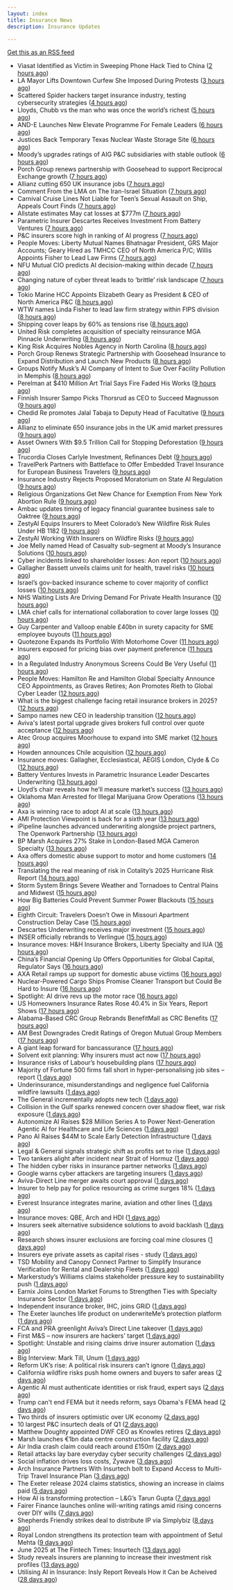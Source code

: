 ```yaml
---
layout: index
title: Insurance News
description: Insurance Updates

---
```


[Get this as an RSS feed](/insurance.rss)

<!-- news_marker starts -->
- Viasat Identified as Victim in Sweeping Phone Hack Tied to China ([2 hours ago](https://www.insurancejournal.com/news/national/2025/06/18/828403.htm))
- LA Mayor Lifts Downtown Curfew She Imposed During Protests ([3 hours ago](https://www.insurancejournal.com/news/west/2025/06/18/828395.htm))
- Scattered Spider hackers target insurance industry, testing cybersecurity strategies ([4 hours ago](https://www.dig-in.com/news/scattered-spider-targets-insurers))
- Lloyds, Chubb vs the man who was once the world’s richest ([5 hours ago](https://www.insurancebusinessmag.com/uk/news/breaking-news/lloyds-chubb-vs-the-man-who-was-once-the-worlds-richest-539614.aspx))
- AND-E Launches New Elevate Programme For Female Leaders ([6 hours ago](https://insurance-edge.net/2025/06/18/and-e-launches-new-elevate-programme-for-female-leaders/))
- Justices Back Temporary Texas Nuclear Waste Storage Site ([6 hours ago](https://www.insurancejournal.com/news/southcentral/2025/06/18/828379.htm))
- Moody’s upgrades ratings of AIG P&C subsidiaries with stable outlook ([6 hours ago](https://www.reinsurancene.ws/moodys-upgrades-ratings-of-aig-pc-subsidiaries-with-stable-outlook/))
- Porch Group renews partnership with Goosehead to support Reciprocal Exchange growth ([7 hours ago](https://www.reinsurancene.ws/porch-group-renews-partnership-with-goosehead-to-support-reciprocal-exchange-growth/))
- Allianz cutting 650 UK insurance jobs ([7 hours ago](https://www.postonline.co.uk/news/7957967/allianz-cutting-650-uk-insurance-jobs))
- Comment From the LMA on The Iran-Israel Situation ([7 hours ago](https://insurance-edge.net/2025/06/18/comment-from-the-lma-on-the-iran-israel-situation/))
- Carnival Cruise Lines Not Liable for Teen’s Sexual Assault on Ship, Appeals Court Finds ([7 hours ago](https://www.insurancejournal.com/news/southeast/2025/06/18/828365.htm))
- Allstate estimates May cat losses at $777m ([7 hours ago](https://www.reinsurancene.ws/allstate-estimates-may-cat-losses-at-777m/))
- Parametric Insurer Descartes Receives Investment From Battery Ventures ([7 hours ago](https://www.insurancejournal.com/news/international/2025/06/18/828357.htm))
- P&C insurers score high in ranking of AI progress ([7 hours ago](https://www.dig-in.com/news/p-c-insurers-score-high-in-ranking-of-ai-progress))
- People Moves: Liberty Mutual Names Bhatnagar President, GRS Major Accounts; Geary Hired as TMHCC CEO of North America P/C; Willis Appoints Fisher to Lead Law Firms ([7 hours ago](https://www.insurancejournal.com/news/national/2025/06/18/828346.htm))
- NFU Mutual CIO predicts AI decision-making within decade ([7 hours ago](https://www.postonline.co.uk/technology/7957965/nfu-mutual-cio-predicts-ai-decision-making-within-decade))
- Changing nature of cyber threat leads to ‘brittle’ risk landscape ([7 hours ago](https://www.postonline.co.uk/news/7957964/changing-nature-of-cyber-threat-leads-to-%E2%80%98brittle%E2%80%99-risk-landscape))
- Tokio Marine HCC Appoints Elizabeth Geary as President & CEO of North America P&C ([8 hours ago](https://www.insurtechinsights.com/tokio-marine-hcc-appoints-elizabeth-geary-as-president-ceo-of-north-america-pc/))
- WTW names Linda Fisher to lead law firm strategy within FIPS division ([8 hours ago](https://www.reinsurancene.ws/wtw-names-linda-fisher-to-lead-law-firm-strategy-within-fips-division/))
- Shipping cover leaps by 60% as tensions rise ([8 hours ago](https://www.insurancebusinessmag.com/uk/news/marine/shipping-cover-leaps-by-60-as-tensions-rise-539562.aspx))
- United Risk completes acquisition of specialty reinsurance MGA Pinnacle Underwriting ([8 hours ago](https://www.reinsurancene.ws/united-risk-completes-acquisition-of-specialty-reinsurance-mga-pinnacle-underwriting/))
- King Risk Acquires Nobles Agency in North Carolina ([8 hours ago](https://www.insurancejournal.com/news/southeast/2025/06/18/828354.htm))
- Porch Group Renews Strategic Partnership with Goosehead Insurance to Expand Distribution and Launch New Products ([8 hours ago](https://www.insurtechinsights.com/porch-group-renews-strategic-partnership-with-goosehead-insurance-to-expand-distribution-and-launch-new-products/))
- Groups Notify Musk’s AI Company of Intent to Sue Over Facility Pollution in Memphis ([8 hours ago](https://www.insurancejournal.com/news/southeast/2025/06/18/828344.htm))
- Perelman at $410 Million Art Trial Says Fire Faded His Works ([9 hours ago](https://www.insurancejournal.com/news/national/2025/06/18/828330.htm))
- Finnish Insurer Sampo Picks Thorsrud as CEO to Succeed Magnusson ([9 hours ago](https://www.insurancejournal.com/news/international/2025/06/18/828332.htm))
- Chedid Re promotes Jalal Tabaja to Deputy Head of Facultative ([9 hours ago](https://www.reinsurancene.ws/chedid-re-promotes-jalal-tabaja-to-deputy-head-of-facultative/))
- Allianz to eliminate 650 insurance jobs in the UK amid market pressures ([9 hours ago](https://www.insurancebusinessmag.com/uk/news/breaking-news/allianz-to-eliminate-650-insurance-jobs-in-the-uk-amid-market-pressures-539551.aspx))
- Asset Owners With $9.5 Trillion Call for Stopping Deforestation ([9 hours ago](https://www.insurancejournal.com/news/international/2025/06/18/828319.htm))
- Trucordia Closes Carlyle Investment, Refinances Debt ([9 hours ago](https://www.insurancejournal.com/news/national/2025/06/18/828376.htm))
- TravelPerk Partners with Battleface to Offer Embedded Travel Insurance for European Business Travelers ([9 hours ago](https://www.insurtechinsights.com/travelperk-partners-with-battleface-to-offer-embedded-travel-insurance-for-european-business-travelers/))
- Insurance Industry Rejects Proposed Moratorium on State AI Regulation ([9 hours ago](https://www.insurancejournal.com/news/national/2025/06/18/828264.htm))
- Religious Organizations Get New Chance for Exemption From New York Abortion Rule ([9 hours ago](https://www.insurancejournal.com/news/east/2025/06/18/828317.htm))
- Ambac updates timing of legacy financial guarantee business sale to Oaktree ([9 hours ago](https://www.reinsurancene.ws/ambac-updates-timing-of-legacy-financial-guarantee-business-sale-to-oaktree/))
- ZestyAI Equips Insurers to Meet Colorado’s New Wildfire Risk Rules Under HB 1182 ([9 hours ago](https://www.insurtechinsights.com/zestyai-equips-insurers-to-meet-colorados-new-wildfire-risk-rules-under-hb-1182/))
- ZestyAI Working With Insurers on Wildfire Risks ([9 hours ago](https://insurance-edge.net/2025/06/18/zestyai-working-with-insurers-on-wildfire-risks/))
- Joe Melly named Head of Casualty sub-segment at Moody’s Insurance Solutions ([10 hours ago](https://www.reinsurancene.ws/joe-melly-named-head-of-casualty-sub-segment-at-moodys-insurance-solutions/))
- Cyber incidents linked to shareholder losses: Aon report ([10 hours ago](https://www.insurancebusinessmag.com/uk/news/cyber/cyber-incidents-linked-to-shareholder-losses-aon-report-539536.aspx))
- Gallagher Bassett unveils claims unit for health, travel risks ([10 hours ago](https://www.insurancebusinessmag.com/uk/news/claims/gallagher-bassett-unveils-claims-unit-for-health-travel-risks-539533.aspx))
- Israel’s gov-backed insurance scheme to cover majority of conflict losses ([10 hours ago](https://www.reinsurancene.ws/israels-gov-backed-insurance-scheme-to-cover-majority-of-conflict-losses/))
- NHS Waiting Lists Are Driving Demand For Private Health Insurance ([10 hours ago](https://insurance-edge.net/2025/06/18/nhs-waiting-lists-are-driving-demand-for-private-health-insurance/))
- LMA chief calls for international collaboration to cover large losses ([10 hours ago](https://www.postonline.co.uk/news/7957962/lma-chief-calls-for-international-collaboration-to-cover-large-losses))
- Guy Carpenter and Valloop enable £40bn in surety capacity for SME employee buyouts ([11 hours ago](https://www.reinsurancene.ws/guy-carpenter-and-valloop-enable-40bn-in-surety-capacity-for-sme-employee-buyouts/))
- Quotezone Expands its Portfolio With Motorhome Cover ([11 hours ago](https://insurance-edge.net/2025/06/18/quotezone-expands-its-portfolio-with-motorhome-cover/))
- Insurers exposed for pricing bias over payment preference ([11 hours ago](https://www.postonline.co.uk/news/7957958/insurers-exposed-for-pricing-bias-over-payment-preference))
- In a Regulated Industry Anonymous Screens Could Be Very Useful ([11 hours ago](https://insurance-edge.net/2025/06/18/in-a-regulated-industry-anonymous-screens-could-be-very-useful/))
- People Moves: Hamilton Re and Hamilton Global Specialty Announce CEO Appointments, as Graves Retires; Aon Promotes Rieth to Global Cyber Leader ([12 hours ago](https://www.insurancejournal.com/news/international/2025/06/18/827990.htm))
- What is the biggest challenge facing retail insurance brokers in 2025? ([12 hours ago](https://www.insurancebusinessmag.com/uk/tv/what-is-the-biggest-challenge-facing-retail-insurance-brokers-in-2025-539514.aspx))
- Sampo names new CEO in leadership transition ([12 hours ago](https://www.insurancebusinessmag.com/uk/news/breaking-news/sampo-names-new-ceo-in-leadership-transition-539513.aspx))
- Aviva's latest portal upgrade gives brokers full control over quote acceptance ([12 hours ago](https://www.insurancebusinessmag.com/uk/news/breaking-news/avivas-latest-portal-upgrade-gives-brokers-full-control-over-quote-acceptance-539512.aspx))
- Atec Group acquires Moorhouse to expand into SME market ([12 hours ago](https://www.insurancebusinessmag.com/uk/news/sme/atec-group-acquires-moorhouse-to-expand-into-sme-market-539511.aspx))
- Howden announces Chile acquisition ([12 hours ago](https://www.insurancebusinessmag.com/uk/news/breaking-news/howden-announces-chile-acquisition-539510.aspx))
- Insurance moves: Gallagher, Ecclesiastical, AEGIS London, Clyde & Co ([12 hours ago](https://www.insurancebusinessmag.com/uk/news/breaking-news/insurance-moves-gallagher-ecclesiastical-aegis-london-clyde-and-co-539509.aspx))
- Battery Ventures Invests in Parametric Insurance Leader Descartes Underwriting ([13 hours ago](https://www.insurtechinsights.com/battery-ventures-invests-in-parametric-insurance-leader-descartes-underwriting/))
- Lloyd’s chair reveals how he’ll measure market’s success ([13 hours ago](https://www.postonline.co.uk/news/7957960/lloyd%E2%80%99s-chair-reveals-how-he%E2%80%99ll-measure-market%E2%80%99s-success))
- Oklahoma Man Arrested for Illegal Marijuana Grow Operations ([13 hours ago](https://www.insurancejournal.com/news/southcentral/2025/06/18/828242.htm))
- Axa is winning race to adopt AI at scale ([13 hours ago](https://www.postonline.co.uk/technology/7957945/axa-is-winning-race-to-adopt-ai-at-scale))
- AMI Protection Viewpoint is back for a sixth year ([13 hours ago](https://ifamagazine.com/ami-protection-viewpoint-is-back-for-a-sixth-year/))
- iPipeline launches advanced underwriting alongside project partners, The Openwork Partnership ([13 hours ago](https://ifamagazine.com/ipipeline-launches-advanced-underwriting-alongside-project-partners-the-openwork-partnership/))
- BP Marsh Acquires 27% Stake in London-Based MGA Cameron Specialty ([13 hours ago](https://www.insurtechinsights.com/bp-marsh-acquires-27-stake-in-london-based-mga-cameron-specialty/))
- Axa offers domestic abuse support to motor and home customers ([14 hours ago](https://www.postonline.co.uk/personal/7957956/axa-offers-domestic-abuse-support-to-motor-and-home-customers))
- Translating the real meaning of risk in Cotality’s 2025 Hurricane Risk Report ([14 hours ago](https://www.insurancejournal.com/blogs/cotality/2025/06/18/828199.htm))
- Storm System Brings Severe Weather and Tornadoes to Central Plains and Midwest ([15 hours ago](https://www.insurancejournal.com/news/midwest/2025/06/18/828265.htm))
- How Big Batteries Could Prevent Summer Power Blackouts ([15 hours ago](https://www.insurancejournal.com/news/southcentral/2025/06/18/828233.htm))
- Eighth Circuit: Travelers Doesn’t Owe in Missouri Apartment Construction Delay Case ([15 hours ago](https://www.insurancejournal.com/news/midwest/2025/06/18/828274.htm))
- Descartes Underwriting receives major investment ([15 hours ago](https://www.insurancebusinessmag.com/uk/news/breaking-news/descartes-underwriting-receives-major-investment-539485.aspx))
- INSER officially rebrands to Verlingue ([15 hours ago](https://www.insurancebusinessmag.com/uk/news/breaking-news/inser-officially-rebrands-to-verlingue-539484.aspx))
- Insurance moves: H&H Insurance Brokers, Liberty Specialty and IUA ([16 hours ago](https://www.insurancebusinessmag.com/uk/news/breaking-news/insurance-moves-handh-insurance-brokers-liberty-specialty-and-iua-539482.aspx))
- China’s Financial Opening Up Offers Opportunities for Global Capital, Regulator Says ([16 hours ago](https://www.insurancejournal.com/news/international/2025/06/18/828294.htm))
- AXA Retail ramps up support for domestic abuse victims ([16 hours ago](https://www.insurancebusinessmag.com/uk/news/breaking-news/axa-retail-ramps-up-support-for-domestic-abuse-victims-539480.aspx))
- Nuclear-Powered Cargo Ships Promise Cleaner Transport but Could Be Hard to Insure ([16 hours ago](https://www.insurancejournal.com/news/international/2025/06/18/828288.htm))
- Spotlight: AI drive revs up the motor race ([16 hours ago](https://www.postonline.co.uk/market-access/motor/7957880/spotlight-ai-drive-revs-up-the-motor-race))
- US Homeowners Insurance Rates Rose 40.4% in Six Years, Report Shows ([17 hours ago](https://www.insurancejournal.com/news/national/2025/06/18/828245.htm))
- Alabama-Based CRC Group Rebrands BenefitMall as CRC Benefits ([17 hours ago](https://www.insurancejournal.com/news/southeast/2025/06/18/828166.htm))
- AM Best Downgrades Credit Ratings of Oregon Mutual Group Members ([17 hours ago](https://www.insurancejournal.com/news/west/2025/06/18/828220.htm))
- A giant leap forward for bancassurance ([17 hours ago](https://www.postonline.co.uk/personal/7957680/a-giant-leap-forward-for-bancassurance))
- Solvent exit planning: Why insurers must act now ([17 hours ago](https://www.postonline.co.uk/regulation/7957855/solvent-exit-planning-why-insurers-must-act-now))
- Insurance risks of Labour’s housebuilding plans ([17 hours ago](https://www.postonline.co.uk/commercial/7957863/insurance-risks-of-labour%E2%80%99s-housebuilding-plans))
- Majority of Fortune 500 firms fall short in hyper-personalising job sites – report ([1 days ago](https://www.insurancebusinessmag.com/uk/business-strategy/majority-of-fortune-500-firms-fall-short-in-hyperpersonalising-job-sites--report-539448.aspx))
- Underinsurance, misunderstandings and negligence fuel California wildfire lawsuits ([1 days ago](https://www.dig-in.com/news/underinsurance-negligence-fuel-california-wildfire-lawsuits))
- The General incrementally adopts new tech ([1 days ago](https://www.dig-in.com/news/the-general-incrementally-adopts-new-tech))
- Collision in the Gulf sparks renewed concern over shadow fleet, war risk exposure ([1 days ago](https://www.insurancebusinessmag.com/uk/news/marine/collision-in-the-gulf-sparks-renewed-concern-over-shadow-fleet-war-risk-exposure-539413.aspx))
- Autonomize AI Raises $28 Million Series A to Power Next-Generation Agentic AI for Healthcare and Life Sciences ([1 days ago](https://www.insurtechinsights.com/autonomize-ai-raises-28-million-series-a-to-power-next-generation-agentic-ai-for-healthcare-and-life-sciences/))
- Pano AI Raises $44M to Scale Early Detection Infrastructure ([1 days ago](https://www.insurtechinsights.com/pano-ai-raises-44m-to-scale-early-detection-infrastructure/))
- Legal & General signals strategic shift as profits set to rise ([1 days ago](https://www.insurancebusinessmag.com/uk/news/breaking-news/legal-and-general-signals-strategic-shift-as-profits-set-to-rise-539374.aspx))
- Two tankers alight after incident near Strait of Hormuz ([1 days ago](https://www.insurancebusinessmag.com/uk/news/marine/two-tankers-alight-after-incident-near-strait-of-hormuz-539368.aspx))
- The hidden cyber risks in insurance partner networks ([1 days ago](https://www.dig-in.com/news/the-hidden-cyber-risks-in-insurance-partner-networks))
- Google warns cyber attackers are targeting insurers ([1 days ago](https://www.postonline.co.uk/commercial/7957954/google-warns-cyber-attackers-are-targeting-insurers))
- Aviva-Direct Line merger awaits court approval ([1 days ago](https://www.insurancebusinessmag.com/uk/news/breaking-news/avivadirect-line-merger-awaits-court-approval-539345.aspx))
- Insurer to help pay for police resourcing as crime surges 18% ([1 days ago](https://www.insurancebusinessmag.com/uk/news/breaking-news/insurer-to-help-pay-for-police-resourcing-as-crime-surges-18-539344.aspx))
- Everest Insurance integrates marine, aviation and other lines ([1 days ago](https://www.insurancebusinessmag.com/uk/news/breaking-news/everest-insurance-integrates-marine-aviation-and-other-lines-539337.aspx))
- Insurance moves: QBE, Arch and HDI ([1 days ago](https://www.insurancebusinessmag.com/uk/news/breaking-news/insurance-moves-qbe-arch-and-hdi-539335.aspx))
- Insurers seek alternative subsidence solutions to avoid backlash ([1 days ago](https://www.postonline.co.uk/claims/7957932/insurers-seek-alternative-subsidence-solutions-to-avoid-backlash))
- Research shows insurer exclusions are forcing coal mine closures ([1 days ago](https://www.postonline.co.uk/news/7957953/research-shows-insurer-exclusions-are-forcing-coal-mine-closures))
- Insurers eye private assets as capital rises - study ([1 days ago](https://www.insurancebusinessmag.com/uk/news/breaking-news/insurers-eye-private-assets-as-capital-rises--study-539334.aspx))
- TSD Mobility and Canopy Connect Partner to Simplify Insurance Verification for Rental and Dealership Fleets ([1 days ago](https://www.insurtechinsights.com/tsd-mobility-and-canopy-connect-partner-to-simplify-insurance-verification-for-rental-and-dealership-fleets/))
- Markerstudy’s Williams claims stakeholder pressure key to sustainability push ([1 days ago](https://www.postonline.co.uk/news/7957950/markerstudy%E2%80%99s-williams-claims-stakeholder-pressure-key-to-sustainability-push))
- Earnix Joins London Market Forums to Strengthen Ties with Specialty Insurance Sector ([1 days ago](https://www.insurtechinsights.com/earnix-joins-london-market-forums-to-strengthen-ties-with-specialty-insurance-sector/))
- Independent insurance broker, IHC, joins GRiD ([1 days ago](https://ifamagazine.com/independent-insurance-broker-ihc-joins-grid/))
- The Exeter launches life product on underwriteMe’s protection platform ([1 days ago](https://ifamagazine.com/the-exeter-launches-life-product-on-underwritemes-protection-platform/))
- FCA and PRA greenlight Aviva’s Direct Line takeover ([1 days ago](https://www.postonline.co.uk/news/7957952/fca-and-pra-greenlight-aviva%E2%80%99s-direct-line-takeover))
- First M&S – now insurers are hackers' target ([1 days ago](https://www.insurancebusinessmag.com/uk/news/cyber/first-mands--now-insurers-are-hackers-target-539311.aspx))
- Spotlight: Unstable and rising claims drive insurer automation ([1 days ago](https://www.postonline.co.uk/market-access/7957900/spotlight-unstable-and-rising-claims-drive-insurer-automation))
- Big Interview: Mark Till, Unum ([1 days ago](https://www.postonline.co.uk/personal/7957584/big-interview-mark-till%C2%A0unum))
- Reform UK’s rise: A political risk insurers can’t ignore ([1 days ago](https://www.postonline.co.uk/regulation/7957853/reform-uk%E2%80%99s-rise-a-political-risk-insurers-can%E2%80%99t-ignore))
- California wildfire risks push home owners and buyers to safer areas ([2 days ago](https://www.dig-in.com/news/california-fire-risks-push-home-owners-to-safer-areas))
- Agentic AI must authenticate identities or risk fraud, expert says ([2 days ago](https://www.dig-in.com/news/agentic-ai-must-authenticate-identities-or-risk-fraud-expert-says))
- Trump can't end FEMA but it needs reform, says Obama's FEMA head ([2 days ago](https://www.dig-in.com/articles/trump-cant-end-fema-it-needs-reform-says-obamas-fema-head))
- Two thirds of insurers optimistic over UK economy ([2 days ago](https://www.postonline.co.uk/news/7957948/two-thirds-of-insurers-optimistic-over-uk-economy))
- 10 largest P&C insurtech deals of Q1 ([2 days ago](https://www.dig-in.com/list/10-largest-p-c-insurtech-deals-of-q1))
- Matthew Doughty appointed DWF CEO as Knowles retires ([2 days ago](https://www.postonline.co.uk/news/7957947/matthew-doughty-appointed-dwf-ceo-as-knowles-retires))
- Marsh launches €1bn data centre construction facility ([2 days ago](https://www.postonline.co.uk/technology/7957944/marsh-launches-%E2%82%AC1bn-data-centre-construction-facility))
- Air India crash claim could reach around £150m ([2 days ago](https://www.postonline.co.uk/commercial/7957943/air-india-crash-claim-could-reach-around-%C2%A3150m))
- Retail attacks lay bare everyday cyber security challenges ([2 days ago](https://www.postonline.co.uk/commercial/7957940/retail-attacks-lay-bare-everyday-cyber-security-challenges))
- Social inflation drives loss costs, Zywave ([3 days ago](https://www.dig-in.com/news/social-inflation-drives-loss-costs-zywave))
- Arch Insurance Partners With Insurtech bolt to Expand Access to Multi-Trip Travel Insurance Plan ([3 days ago](https://thefintechtimes.com/arch-insurance-partners-with-insurtech-bolt-to-expand-access-to-multi-trip-travel-insurance-plan/))
- The Exeter release 2024 claims statistics, showing an increase in claims paid ([5 days ago](https://ifamagazine.com/the-exeter-release-2024-claims-statistics-showing-an-increase-in-claims-paid/))
- How AI is transforming protection – L&G’s Tarun Gupta ([7 days ago](https://ifamagazine.com/what-does-ai-mean-for-digital-health-and-wellbeing/))
- Fairer Finance launches online will-writing ratings amid rising concerns over DIY wills ([7 days ago](https://ifamagazine.com/fairer-finance-launches-online-will-writing-ratings-amid-rising-concerns-over-diy-wills/))
- Shepherds Friendly strikes deal to distribute IP via Simplybiz ([8 days ago](https://ifamagazine.com/shepherds-friendly-strikes-deal-to-distribute-ip-via-simplybiz/))
- Royal London strengthens its protection team with appointment of Setul Mehta ([9 days ago](https://ifamagazine.com/royal-london-strengthens-its-protection-team-with-appointment-of-setul-mehta/))
- June 2025 at The Fintech Times: Insurtech ([13 days ago](https://thefintechtimes.com/june-2025-at-the-fintech-times-insurtech/))
- Study reveals insurers are planning to increase their investment risk profiles ([13 days ago](https://ifamagazine.com/study-reveals-insurers-are-planning-to-increase-their-investment-risk-profiles/))
- Utilising AI in Insurance: Insly Report Reveals How it Can be Acheived ([28 days ago](https://thefintechtimes.com/utilising-ai-in-insurance-insly-report-reveals-how-it-can-be-acheived/))

<!-- news_marker ends -->